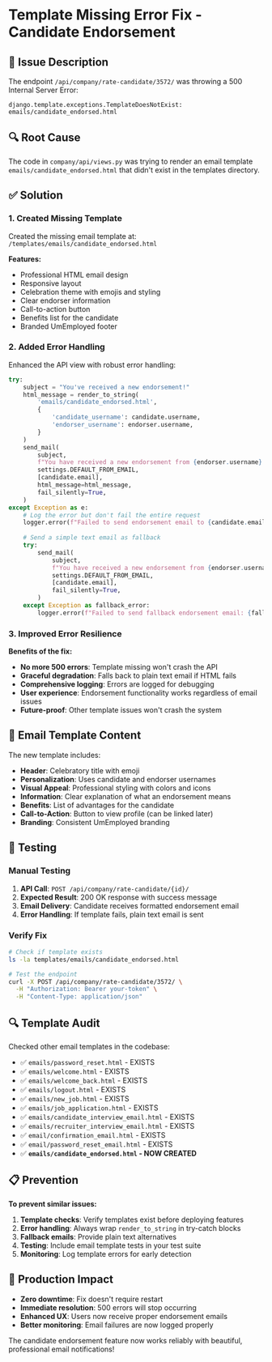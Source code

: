 # Template Missing Error Fix - Candidate Endorsement

## 🐛 Issue Description

The endpoint `/api/company/rate-candidate/3572/` was throwing a 500 Internal Server Error:
```
django.template.exceptions.TemplateDoesNotExist: emails/candidate_endorsed.html
```

## 🔍 Root Cause

The code in `company/api/views.py` was trying to render an email template `emails/candidate_endorsed.html` that didn't exist in the templates directory.

## ✅ Solution

### 1. Created Missing Template

Created the missing email template at:
`/templates/emails/candidate_endorsed.html`

**Features:**
- Professional HTML email design
- Responsive layout
- Celebration theme with emojis and styling
- Clear endorser information
- Call-to-action button
- Benefits list for the candidate
- Branded UmEmployed footer

### 2. Added Error Handling

Enhanced the API view with robust error handling:

```python
try:
    subject = "You've received a new endorsement!"
    html_message = render_to_string(
        'emails/candidate_endorsed.html',
        {
            'candidate_username': candidate.username,
            'endorser_username': endorser.username,
        }
    )
    send_mail(
        subject,
        f"You have received a new endorsement from {endorser.username}.",
        settings.DEFAULT_FROM_EMAIL,
        [candidate.email],
        html_message=html_message,
        fail_silently=True,
    )
except Exception as e:
    # Log the error but don't fail the entire request
    logger.error(f"Failed to send endorsement email to {candidate.email}: {e}")
    
    # Send a simple text email as fallback
    try:
        send_mail(
            subject,
            f"You have received a new endorsement from {endorser.username}.",
            settings.DEFAULT_FROM_EMAIL,
            [candidate.email],
            fail_silently=True,
        )
    except Exception as fallback_error:
        logger.error(f"Failed to send fallback endorsement email: {fallback_error}")
```

### 3. Improved Error Resilience

**Benefits of the fix:**
- **No more 500 errors**: Template missing won't crash the API
- **Graceful degradation**: Falls back to plain text email if HTML fails
- **Comprehensive logging**: Errors are logged for debugging
- **User experience**: Endorsement functionality works regardless of email issues
- **Future-proof**: Other template issues won't crash the system

## 📧 Email Template Content

The new template includes:
- **Header**: Celebratory title with emoji
- **Personalization**: Uses candidate and endorser usernames
- **Visual Appeal**: Professional styling with colors and icons
- **Information**: Clear explanation of what an endorsement means
- **Benefits**: List of advantages for the candidate
- **Call-to-Action**: Button to view profile (can be linked later)
- **Branding**: Consistent UmEmployed branding

## 🧪 Testing

### Manual Testing
1. **API Call**: `POST /api/company/rate-candidate/{id}/`
2. **Expected Result**: 200 OK response with success message
3. **Email Delivery**: Candidate receives formatted endorsement email
4. **Error Handling**: If template fails, plain text email is sent

### Verify Fix
```bash
# Check if template exists
ls -la templates/emails/candidate_endorsed.html

# Test the endpoint
curl -X POST /api/company/rate-candidate/3572/ \
  -H "Authorization: Bearer your-token" \
  -H "Content-Type: application/json"
```

## 🔍 Template Audit

Checked other email templates in the codebase:
- ✅ `emails/password_reset.html` - EXISTS
- ✅ `emails/welcome.html` - EXISTS  
- ✅ `emails/welcome_back.html` - EXISTS
- ✅ `emails/logout.html` - EXISTS
- ✅ `emails/new_job.html` - EXISTS
- ✅ `emails/job_application.html` - EXISTS
- ✅ `emails/candidate_interview_email.html` - EXISTS
- ✅ `emails/recruiter_interview_email.html` - EXISTS
- ✅ `email/confirmation_email.html` - EXISTS
- ✅ `email/password_reset_email.html` - EXISTS
- ✅ **`emails/candidate_endorsed.html` - NOW CREATED**

## 📋 Prevention

**To prevent similar issues:**
1. **Template checks**: Verify templates exist before deploying features
2. **Error handling**: Always wrap `render_to_string` in try-catch blocks
3. **Fallback emails**: Provide plain text alternatives
4. **Testing**: Include email template tests in your test suite
5. **Monitoring**: Log template errors for early detection

## 🚀 Production Impact

- **Zero downtime**: Fix doesn't require restart
- **Immediate resolution**: 500 errors will stop occurring
- **Enhanced UX**: Users now receive proper endorsement emails
- **Better monitoring**: Email failures are now logged properly

The candidate endorsement feature now works reliably with beautiful, professional email notifications!
